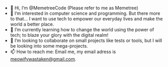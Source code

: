 - 👋 Hi, I’m @MemetreeCode (Please refer to me as Memetree)
- 👀 I’m interested in computer science and programming. But there more to that... I want to use tech to empower our everyday lives and make the world a better place.
- 🌱 I’m currently learning how to change the world using the power of tech; to blaze your glory with the digital realm!
- 💞️ I’m looking to collaborate on small projects like tests or tools, but I will be looking into some mega-projects.
- 📫 How to reach me: Email me, my email adress is meowifywastaken@gmail.com.

<!---
MemetreeCode/MemetreeCode is a ✨ special ✨ repository because its `README.md` (this file) appears on your GitHub profile.
You can click the Preview link to take a look at your changes.
--->
